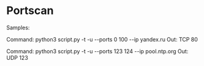 # Portscan

Samples:

Command: python3 script.py -t -u --ports 0 100 --ip yandex.ru
Out: TCP 80


Command: python3 script.py -t -u --ports 123 124 --ip pool.ntp.org
Out: UDP 123

